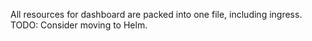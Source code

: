 All resources for dashboard are packed into one file, including ingress. 
TODO: Consider moving to Helm.
